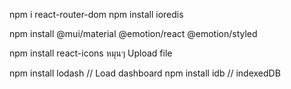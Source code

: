 npm i react-router-dom
npm install ioredis

npm install @mui/material @emotion/react @emotion/styled

npm install react-icons หมุนๆ Upload file

npm install lodash // Load dashboard
npm install idb // indexedDB
